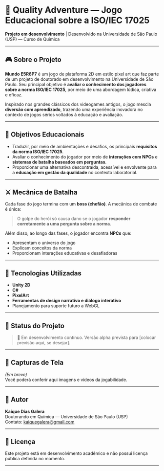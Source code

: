 # 🧪 Quality Adventure — Jogo Educacional sobre a ISO/IEC 17025

**Projeto em desenvolvimento** | Desenvolvido na Universidade de São Paulo (USP) — Curso de Química

---

## 🎮 Sobre o Projeto

**Mundo E5R6P7** é um jogo de plataforma 2D em estilo pixel art que faz parte de um projeto de doutorado em desenvolvimento na Universidade de São Paulo. Seu principal objetivo é **avaliar o conhecimento dos jogadores sobre a norma ISO/IEC 17025**, por meio de uma abordagem lúdica, criativa e eficaz.

Inspirado nos grandes clássicos dos videogames antigos, o jogo mescla **diversão com aprendizado**, trazendo uma experiência inovadora no contexto de jogos sérios voltados à educação e avaliação.

---

## 🧠 Objetivos Educacionais

- Traduzir, por meio de ambientações e desafios, os principais **requisitos da norma ISO/IEC 17025**.
- Avaliar o conhecimento do jogador por meio de **interações com NPCs** e **sistemas de batalha baseados em perguntas**.
- Proporcionar uma alternativa descontraída, acessível e envolvente para a **educação em gestão da qualidade** no contexto laboratorial.

---

## ⚔️ Mecânica de Batalha

Cada fase do jogo termina com um **boss (chefão)**. A mecânica de combate é única:

> O golpe do herói só causa dano se o jogador **responder corretamente a uma pergunta sobre a norma**.

Além disso, ao longo das fases, o jogador encontra **NPCs** que:
- Apresentam o universo do jogo
- Explicam conceitos da norma
- Proporcionam interações educativas e desafiadoras

---

## 🧰 Tecnologias Utilizadas

- **Unity 2D**
- **C#**
- **PixelArt**
- **Ferramentas de design narrativo e diálogo interativo**
- Planejamento para suporte futuro a WebGL

---

## 🚧 Status do Projeto

> 🔨 Em desenvolvimento contínuo. Versão alpha prevista para [colocar previsão aqui, se desejar].

---

## 📸 Capturas de Tela

*(Em breve)*  
Você poderá conferir aqui imagens e vídeos da jogabilidade.

---

## 👤 Autor

**Kaique Dias Galera**  
Doutorando em Química — Universidade de São Paulo (USP)  
Contato: [kaiquegalera@gmail.com](mailto:kaiquegalera@gmail.com)

---

## 📄 Licença

Este projeto está em desenvolvimento acadêmico e não possui licença pública definida no momento.

---
